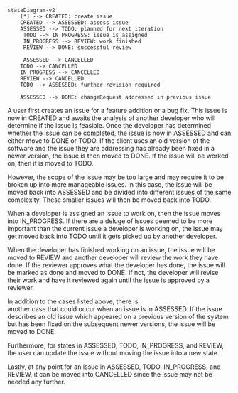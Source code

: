 ```mermaid
stateDiagram-v2
    [*] --> CREATED: create issue
    CREATED --> ASSESSED: assess issue
    ASSESSED --> TODO: planned for next iteration
     TODO --> IN_PROGRESS: issue is assigned
     IN_PROGRESS --> REVIEW: work finished
     REVIEW --> DONE: successful review
     
     ASSESSED --> CANCELLED
    TODO --> CANCELLED
    IN_PROGRESS --> CANCELLED
    REVIEW --> CANCELLED
    TODO --> ASSESSED: further revision required

    ASSESSED --> DONE: changeRequest addressed in previous issue
```


A user first creates an issue for a feature addition 
or a bug fix. This issue is now in CREATED and 
awaits the analysis of another developer who will 
determine if the issue is feasible. Once the developer 
has determined whether the issue can be completed,
the issue is now in ASSESSED and can either move to 
DONE or TODO. If the client uses an old version of the 
software and the issue they are addressing has already 
been fixed in a newer version, the issue is then moved to
DONE. If the issue will be worked on, then it is moved
to TODO. 


However, the scope of the issue may be too large and 
may require it to be broken up into more manageable issues.
In this case, the issue will be moved back into ASSESSED
and be divided into different issues of the same complexity.
These smaller issues will then be moved back into 
TODO.

When a developer is assigned an issue to work on, then
the issue moves into IN_PROGRESS. If there are a deluge of
issues deemed to be more important than the current issue a 
developer is working on, the issue may get moved back 
into TODO until it gets picked up by another developer.

When the developer has finished working on an issue, the 
issue will be moved to REVIEW and another developer will 
review the work they have done. If the reviewer approves 
what the developer has done, the issue will be marked as
done and moved to DONE. If not, the developer will revise 
their work and have it reviewed again until the issue is
approved by a reviewer.


In addition to the cases listed above, there is  
another case that could occur when an issue is in 
ASSESSED. If the issue describes an old issue which 
appeared on a previous version of the system but has 
been fixed on the subsequent newer versions, the 
issue will be moved to DONE.

Furthermore, for states in ASSESSED, TODO, IN_PROGRESS, 
and REVIEW, the user can update the issue without moving the
issue into a new state. 

Lastly, at any point for an issue in ASSESSED, TODO,
IN_PROGRESS, and REVIEW, it can be moved into CANCELLED 
since the issue may not be needed any further.
